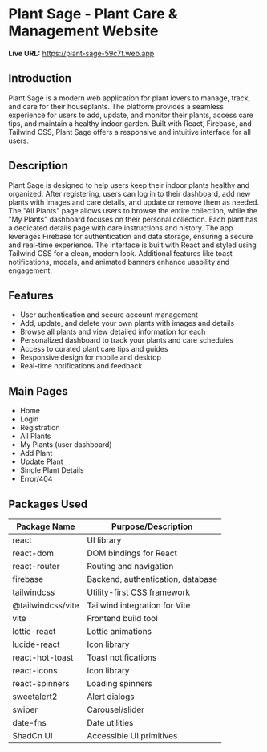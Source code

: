 # Plant Sage - Plant Care & Management Website

**Live URL:** https://plant-sage-59c7f.web.app

## Introduction

Plant Sage is a modern web application for plant lovers to manage, track, and care for their houseplants. The platform provides a seamless experience for users to add, update, and monitor their plants, access care tips, and maintain a healthy indoor garden. Built with React, Firebase, and Tailwind CSS, Plant Sage offers a responsive and intuitive interface for all users.

## Description

Plant Sage is designed to help users keep their indoor plants healthy and organized. After registering, users can log in to their dashboard, add new plants with images and care details, and update or remove them as needed. The "All Plants" page allows users to browse the entire collection, while the "My Plants" dashboard focuses on their personal collection. Each plant has a dedicated details page with care instructions and history. The app leverages Firebase for authentication and data storage, ensuring a secure and real-time experience. The interface is built with React and styled using Tailwind CSS for a clean, modern look. Additional features like toast notifications, modals, and animated banners enhance usability and engagement.

## Features

-   User authentication and secure account management
-   Add, update, and delete your own plants with images and details
-   Browse all plants and view detailed information for each
-   Personalized dashboard to track your plants and care schedules
-   Access to curated plant care tips and guides
-   Responsive design for mobile and desktop
-   Real-time notifications and feedback

## Main Pages

-   Home
-   Login
-   Registration
-   All Plants
-   My Plants (user dashboard)
-   Add Plant
-   Update Plant
-   Single Plant Details
-   Error/404

## Packages Used

| Package Name      | Purpose/Description               |
| ----------------- | --------------------------------- |
| react             | UI library                        |
| react-dom         | DOM bindings for React            |
| react-router      | Routing and navigation            |
| firebase          | Backend, authentication, database |
| tailwindcss       | Utility-first CSS framework       |
| @tailwindcss/vite | Tailwind integration for Vite     |
| vite              | Frontend build tool               |
| lottie-react      | Lottie animations                 |
| lucide-react      | Icon library                      |
| react-hot-toast   | Toast notifications               |
| react-icons       | Icon library                      |
| react-spinners    | Loading spinners                  |
| sweetalert2       | Alert dialogs                     |
| swiper            | Carousel/slider                   |
| date-fns          | Date utilities                    |
| ShadCn UI         | Accessible UI primitives          |
